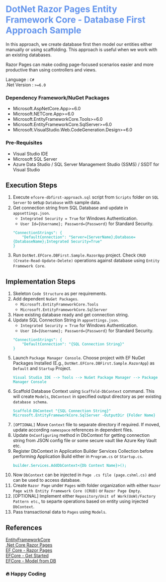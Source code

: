 <div style="color:cornflowerblue">

# DotNet Razor Pages Entity Framework Core - Database First Approach Sample

</div>

In this approach, we create database first then model our entities either manually or using scaffolding. This approach is useful when we work with an existing databases.

Razor Pages can make coding page-focused scenarios easier and more productive than using controllers and views.

Language : `C#` <br/>
.Net Version : `>=6.0`

### **Dependency Framework/NuGet Packages**

- Microsoft.AspNetCore.App>=6.0
- Microsoft.NETCore.App>=6.0
- Microsoft.EntityFrameworkCore.Tools>=6.0
- Microsoft.EntityFrameworkCore.SqlServer>=6.0
- Microsoft.VisualStudio.Web.CodeGeneration.Design>=6.0

### **Pre-Requisites**

- Visual Studio IDE
- Microsoft SQL Server
- Azure Data Studio / SQL Server Management Studio (SSMS) / SSDT for Visual Studio

## **Execution Steps**

1. Execute `efcore-dbfirst-approach.sql` script from `Scripts` folder on `SQL Server` to setup `Database` with sample data.
2. Get connection string from SQL Database and update in `appsettings.json`.
   - `Integrated Security = True` for Windows Authentication.
   - `User Id={Username}; Password={Password}` for Standard Security.
   <pre><code style="color:#00aaaa">"ConnectionStrings": {
       "DefaultConnection": "Server={ServerName};Database={DatabaseName};Integrated Security=True"
   }</code></pre>
3. Run `DotNet.EFCore.DBFirst.Sample.RazorApp` project. Check `CRUD (Create-Read-Update-Delete)` operations against database using `Entity Framework Core`.

## **Implementation Steps**

1. Skeleton `Code Structure` as per requirements.
2. Add dependent `NuGet Packages`.
   - `Microsoft.EntityFrameworkCore.Tools`
   - `Microsoft.EntityFrameworkCore.SqlServer`
3. Have existing database ready and get connection string.
4. Update SQL Connection String in `appsettings.json`.
   - `Integrated Security = True` for Windows Authentication.
   - `User Id={Username}; Password={Password}` for Standard Security.
   <pre><code style="color:#00aaaa">"ConnectionStrings": {
       "DefaultConnection": "{SQL Connection String}"
   }</code></pre>
5. Launch `Package Manager Console`. Choose project with EF NuGet Packages Installed (E.g., `DotNet.EFCore.DBFirst.Sample.RazorApp`) as `Default` and `Startup` Project.
   <pre><code style="color:#00aaaa">Visual Studio IDE --> Tools --> NuGet Package Manager --> Package Manager Console</code></pre>
6. Scaffold Database Context using `Scaffold-DbContext` command. This will create `Models`, `DbContext` in specified output directory as per existing `database schema`.
   <pre><code style="color:#00aaaa">Scaffold-DbContext "{SQL Connection String}" Microsoft.EntityFrameworkCore.SqlServer -OutputDir {Folder Name}</code></pre>
7. `[OPTIONAL]` Move `Context` file to separate directory if required. If moved, update according `namespace` references in dependent files.
8. Update `OnConfiguring` method in DbContext for getting connection string from JSON config file or some secure vault like Azure Key Vault etc.
9. Register DbContext in Application Builder Services Collection before performing Application Build either in `Program.cs` or `Startup.cs`.
   <pre><code style="color:#00aaaa">builder.Services.AddDbContext<{Db Context Name}>();</code></pre>
10. Now `DbContext` can be injected in `Page .cs file (page.cshml.cs)` and can be used to access database.
11. Create `Razor Page` under `Pages` with folder organization with either `Razor Page with Entity Framework Core (CRUD)` or `Razor Page Empty`.
12. [OPTIONAL] Implement either `Repository/Unit of Work(UoW)/Factory Pattern etc`., to separte operations based on entity using injected `DbContext`.
13. Pass transactional data to `Pages` using `Models`.

## References

[EntityFrameworkCore](https://docs.microsoft.com/en-us/ef/core/)<br/>
[.Net Core Razor Pages](https://docs.microsoft.com/en-us/aspnet/core/razor-pages/?view=aspnetcore-6.0&tabs=visual-studio)<br/>
[EF Core - Razor Pages](https://docs.microsoft.com/en-us/aspnet/core/data/ef-rp/intro?view=aspnetcore-6.0&tabs=visual-studio)<br/>
[EFCore - Get Started](https://docs.microsoft.com/en-us/aspnet/core/data/ef-mvc/intro?view=aspnetcore-6.0)<br/>
[EFCore - Model from DB](https://www.entityframeworktutorial.net/efcore/create-model-for-existing-database-in-ef-core.aspx)

### :fire: Happy Coding

